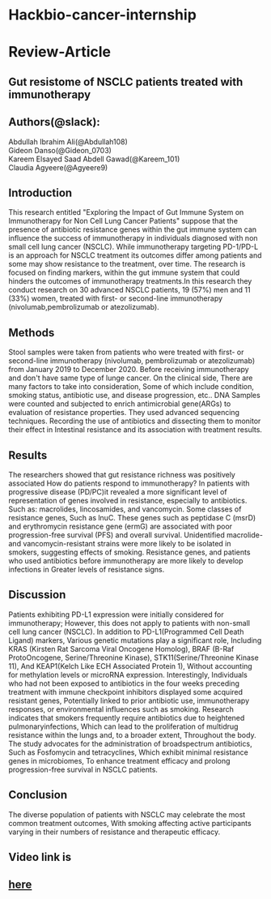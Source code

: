 # **Hackbio-cancer-internship**

# **Review-Article**

## **Gut resistome of NSCLC patients treated with immunotherapy**

## **Authors(@slack):**

Abdullah Ibrahim Ali(@Abdullah108)  
Gideon Danso(@Gideon\_0703)  
Kareem Elsayed Saad Abdell Gawad(@Kareem\_101)  
Claudia Agyeere(@Agyeere9)

## **Introduction**

 This research entitled "Exploring the Impact of Gut Immune System on Immunotherapy for Non Cell Lung Cancer Patients" suppose that the presence of antibiotic resistance genes within the gut immune system can influence the success of immunotherapy in individuals diagnosed with non small cell lung cancer (NSCLC). While immunotherapy targeting PD-1/PD-L is an approach for NSCLC treatment its outcomes differ among patients and some may show resistance to the treatment, over time. The research is focused on finding markers, within the gut immune system that could hinders the outcomes of immunotherapy treatments.In this research they conduct research on 30 advanced NSCLC patients, 19 (57%) men and 11 (33%) women, treated with first- or second-line immunotherapy (nivolumab,pembrolizumab or atezolizumab).  
 

## **Methods**

Stool samples were taken from patients who were treated with first- or second-line immunotherapy (nivolumab, pembrolizumab or atezolizumab) from January 2019 to December 2020\. Before receiving immunotherapy and don't have same type of lunge cancer. On the clinical side, There are many factors to take into consideration, Some of which include condition, smoking status, antibiotic use, and disease progression, etc.. DNA Samples were counted and subjected to enrich antimicrobial gene(ARGs) to evaluation of resistance properties. They used advanced sequencing techniques. Recording the use of antibiotics and dissecting them to monitor their effect in Intestinal resistance and its association with treatment results.

## **Results**

The researchers showed that gut resistance richness was positively associated How do patients respond to immunotherapy? In patients with progressive disease (PD/PC)it revealed a more significant level of representation of genes involved in resistance, especially to antibiotics. Such as: macrolides, lincosamides, and vancomycin. Some classes of resistance genes, Such as lnuC. These genes such as peptidase C (msrD) and erythromycin resistance gene (ermG) are associated with poor progression-free survival (PFS) and overall survival. Unidentified macrolide- and vancomycin-resistant strains were more likely to be isolated in smokers, suggesting effects of smoking. Resistance genes, and patients who used antibiotics before immunotherapy are more likely to develop infections in Greater levels of resistance signs.

## **Discussion**

Patients exhibiting PD-L1 expression were initially considered for immunotherapy; However, this does not apply to patients with non-small cell lung cancer (NSCLC). In addition to PD-L1(Programmed Cell Death Ligand) markers, Various genetic mutations play a significant role, Including KRAS (Kirsten Rat Sarcoma Viral Oncogene Homolog), BRAF (B-Raf ProtoOncogene, Serine/Threonine Kinase), STK11(Serine/Threonine Kinase 11), And KEAP1(Kelch Like ECH Associated Protein 1), Without accounting for methylation levels or microRNA expression. Interestingly, Individuals who had not been exposed to antibiotics in the four weeks preceding treatment with immune checkpoint inhibitors displayed some acquired resistant genes, Potentially linked to prior antibiotic use, immunotherapy responses, or environmental influences such as smoking. Research indicates that smokers frequently require antibiotics due to heightened pulmonaryinfections, Which can lead to the proliferation of multidrug resistance within the lungs and, to a broader extent, Throughout the body. The study advocates for the administration of broadspectrum antibiotics, Such as Fosfomycin and tetracyclines, Which exhibit minimal resistance genes in microbiomes, To enhance treatment efficacy and prolong progression-free survival in NSCLC patients.

## **Conclusion**

The diverse population of patients with NSCLC may celebrate the most common treatment outcomes, With smoking affecting active participants varying in their numbers of resistance and therapeutic efficacy.

## **Video link is** 

## [here](https://www.linkedin.com/posts/claudia-agyeere-7a4a371ba\_science-hackbio-biology-activity-7237863485534068736-iL1P?utm\_source=share\&utm\_medium=member\_android)

